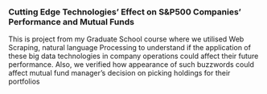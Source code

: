 ### Cutting Edge Technologies’ Effect on S&P500 Companies’ Performance and Mutual Funds

This is project from my Graduate School course where we utilised Web Scraping, natural language Processing to understand if the application of these big data technologies in  company operations could affect their future performance. Also, we verified how appearance of such buzzwords could affect mutual fund manager’s decision on picking holdings for their portfolios
